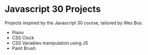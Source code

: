 # Javascript 30 Projects

Projects inspired by the Javascript 30 course, tailored by Wes Bos.

* Piano
* CSS Clock
* CSS Variables manipulation using JS
* Paint Brush
